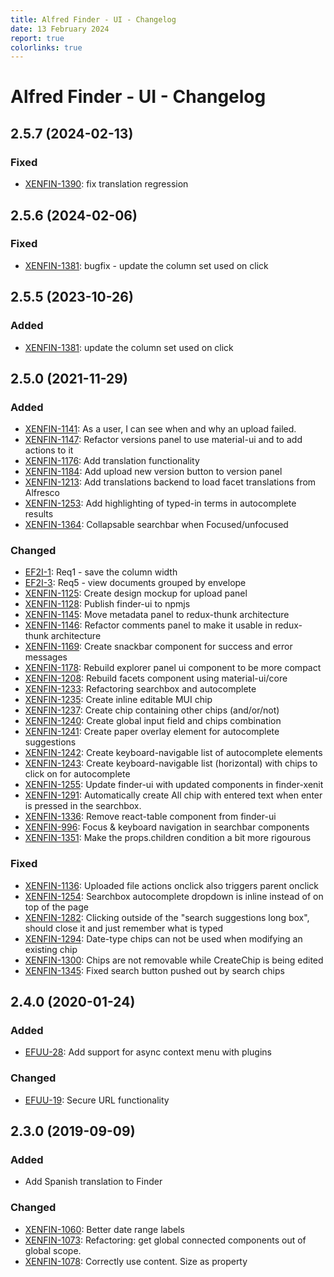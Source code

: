 ```yaml
---
title: Alfred Finder - UI - Changelog
date: 13 February 2024
report: true
colorlinks: true
---
```

<!--
Changelog file.

Template:

## [X.x.x] - yyyy-MM-dd
### Added
### Changed
### Deprecated
### Removed
### Fixed
### Security

docker run --rm -v "$(pwd):/manual" -w /manual hub.xenit.eu/private/xenit-markdowntopdf:latest --output Alfred_Finder_UI_CHANGELOG.pdf CHANGELOG.md
-->

# Alfred Finder - UI - Changelog


## 2.5.7 (2024-02-13)

### Fixed
* [XENFIN-1390](https://xenitsupport.jira.com/browse/XENFIN-1390): fix translation regression

## 2.5.6 (2024-02-06)

### Fixed
* [XENFIN-1381](https://xenitsupport.jira.com/browse/XENFIN-1381): bugfix - update the column set used on click

## 2.5.5 (2023-10-26)

### Added
 * [XENFIN-1381](https://xenitsupport.jira.com/browse/XENFIN-1381): update the column set used on click

## 2.5.0 (2021-11-29)

### Added
 * [XENFIN-1141](https://xenitsupport.jira.com/browse/XENFIN-1141): As a user, I can see when and why an upload failed.
 * [XENFIN-1147](https://xenitsupport.jira.com/browse/XENFIN-1147): Refactor versions panel to use material-ui and to add actions to it
 * [XENFIN-1176](https://xenitsupport.jira.com/browse/XENFIN-1176): Add translation functionality
 * [XENFIN-1184](https://xenitsupport.jira.com/browse/XENFIN-1184): Add upload new version button to version panel
 * [XENFIN-1213](https://xenitsupport.jira.com/browse/XENFIN-1213): Add translations backend to load facet translations from Alfresco
 * [XENFIN-1253](https://xenitsupport.jira.com/browse/XENFIN-1253): Add highlighting of typed-in terms in autocomplete results
 * [XENFIN-1364](https://xenitsupport.jira.com/browse/XENFIN-1364): Collapsable searchbar when Focused/unfocused

### Changed
 * [EF2I-1](https://xenitsupport.jira.com/browse/EF2I-1): Req1 - save the column width
 * [EF2I-3](https://xenitsupport.jira.com/browse/EF2I-3): Req5 - view documents grouped by envelope
 * [XENFIN-1125](https://xenitsupport.jira.com/browse/XENFIN-1125): Create design mockup for upload panel
 * [XENFIN-1128](https://xenitsupport.jira.com/browse/XENFIN-1128): Publish finder-ui to npmjs
 * [XENFIN-1145](https://xenitsupport.jira.com/browse/XENFIN-1145): Move metadata panel to redux-thunk architecture
 * [XENFIN-1146](https://xenitsupport.jira.com/browse/XENFIN-1146): Refactor comments panel to make it usable in redux-thunk architecture
 * [XENFIN-1169](https://xenitsupport.jira.com/browse/XENFIN-1169): Create snackbar component for success and error messages
 * [XENFIN-1178](https://xenitsupport.jira.com/browse/XENFIN-1178): Rebuild explorer panel ui component to be more compact
 * [XENFIN-1208](https://xenitsupport.jira.com/browse/XENFIN-1208): Rebuild facets component using material-ui/core
 * [XENFIN-1233](https://xenitsupport.jira.com/browse/XENFIN-1233): Refactoring searchbox and autocomplete
 * [XENFIN-1235](https://xenitsupport.jira.com/browse/XENFIN-1235): Create inline editable MUI chip
 * [XENFIN-1237](https://xenitsupport.jira.com/browse/XENFIN-1237): Create chip containing other chips (and/or/not)
 * [XENFIN-1240](https://xenitsupport.jira.com/browse/XENFIN-1240): Create global input field and chips combination
 * [XENFIN-1241](https://xenitsupport.jira.com/browse/XENFIN-1241): Create paper overlay element for autocomplete suggestions
 * [XENFIN-1242](https://xenitsupport.jira.com/browse/XENFIN-1242): Create keyboard-navigable list of autocomplete elements
 * [XENFIN-1243](https://xenitsupport.jira.com/browse/XENFIN-1243): Create keyboard-navigable list (horizontal) with chips to click on for autocomplete
 * [XENFIN-1255](https://xenitsupport.jira.com/browse/XENFIN-1255): Update finder-ui with updated components in finder-xenit
 * [XENFIN-1291](https://xenitsupport.jira.com/browse/XENFIN-1291): Automatically create All chip with entered text when enter is pressed in the searchbox.
 * [XENFIN-1336](https://xenitsupport.jira.com/browse/XENFIN-1336): Remove react-table component from finder-ui
 * [XENFIN-996](https://xenitsupport.jira.com/browse/XENFIN-996): Focus & keyboard navigation in searchbar components
 * [XENFIN-1351](https://xenitsupport.jira.com/browse/XENFIN-1351): Make the props.children condition a bit more rigourous


### Fixed
 * [XENFIN-1136](https://xenitsupport.jira.com/browse/XENFIN-1136): Uploaded file actions onclick also triggers parent onclick
 * [XENFIN-1254](https://xenitsupport.jira.com/browse/XENFIN-1254): Searchbox autocomplete dropdown is inline instead of on top of the page
 * [XENFIN-1282](https://xenitsupport.jira.com/browse/XENFIN-1282): Clicking outside of the "search suggestions long box", should close it and just remember what is typed
 * [XENFIN-1294](https://xenitsupport.jira.com/browse/XENFIN-1294): Date-type chips can not be used when modifying an existing chip
 * [XENFIN-1300](https://xenitsupport.jira.com/browse/XENFIN-1300): Chips are not removable while CreateChip is being edited
 * [XENFIN-1345](https://xenitsupport.jira.com/browse/XENFIN-1345): Fixed search button pushed out by search chips

## 2.4.0 (2020-01-24)

### Added
 * [EFUU-28](https://xenitsupport.jira.com/browse/EFUU-28): Add support for async context menu  with plugins

### Changed
 * [EFUU-19](https://xenitsupport.jira.com/browse/EFUU-19): Secure URL functionality


## 2.3.0 (2019-09-09)

### Added
 * Add Spanish translation to Finder

### Changed
 * [XENFIN-1060](https://xenitsupport.jira.com/browse/XENFIN-1060): Better date range labels
 * [XENFIN-1073](https://xenitsupport.jira.com/browse/XENFIN-1073): Refactoring: get global connected components out of global scope.
 * [XENFIN-1078](https://xenitsupport.jira.com/browse/XENFIN-1078): Correctly use content. Size as property

